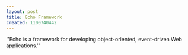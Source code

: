 ```yaml
---
layout: post
title: Echo Framework
created: 1100740442
---
```

''Echo is a framework for developing object-oriented, event-driven Web applications.''
